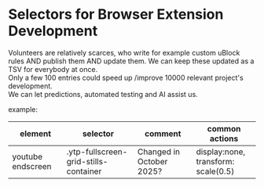 # Selectors for Browser Extension Development 

Volunteers are relatively scarces, who write for example custom uBlock rules AND publish them AND update them. 
We can keep these updated as a TSV for everybody at once.  
Only a few 100 entries could speed up /improve 10000 relevant project's development.  
We can let predictions, automated testing and AI assist us.

example:

| element | selector | comment | common actions |
|---------|---------|---------|-----|
| youtube endscreen |  .ytp-fullscreen-grid-stills-container  |  Changed in October 2025? | display:none, <br> transform: scale(0.5) |

